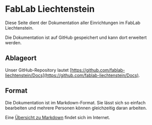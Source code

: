 # FabLab Liechtenstein
Diese Seite dient der Dokumentation aller Einrichtungen im FabLab Liechtenstein.

Die Dokumentation ist auf GitHub gespeichert und kann dort erweitert werden.


## Ablageort
Unser GitHub-Repository lautet [https://github.com/fablab-liechtenstein/Docs](https://github.com/fablab-liechtenstein/Docs).


## Format
Die Dokumentation ist im Markdown-Format. Sie lässt sich so einfach bearbeiten und mehrere Personen können gleichzeitig daran arbeiten.

Eine [Übersicht zu Markdown](https://github.com/adam-p/markdown-here/wiki/Markdown-Cheatsheet) findet sich im Internet.
